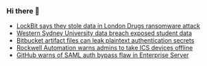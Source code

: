 ### Hi there 👋

<!--START_SECTION:feed-->
* [LockBit says they stole data in London Drugs ransomware attack](https://www.bleepingcomputer.com/news/security/lockbit-says-they-stole-data-in-london-drugs-ransomware-attack/)
* [Western Sydney University data breach exposed student data](https://www.bleepingcomputer.com/news/security/western-sydney-university-data-breach-exposed-student-data/)
* [Bitbucket artifact files can leak plaintext authentication secrets](https://www.bleepingcomputer.com/news/security/bitbucket-artifact-files-can-leak-plaintext-authentication-secrets/)
* [Rockwell Automation warns admins to take ICS devices offline](https://www.bleepingcomputer.com/news/security/rockwell-automation-warns-admins-to-take-ics-devices-offline/)
* [GitHub warns of SAML auth bypass flaw in Enterprise Server](https://www.bleepingcomputer.com/news/security/github-warns-of-saml-auth-bypass-flaw-in-enterprise-server/)
<!--END_SECTION:feed-->

<!--
**frankenk/frankenk** is a ✨ _special_ ✨ repository because its `README.md` (this file) appears on your GitHub profile.

Here are some ideas to get you started:

- 🔭 I’m currently working on ...
- 🌱 I’m currently learning ...
- 👯 I’m looking to collaborate on ...
- 🤔 I’m looking for help with ...
- 💬 Ask me about ...
- 📫 How to reach me: ...
- 😄 Pronouns: ...
- ⚡ Fun fact: ...
-->



